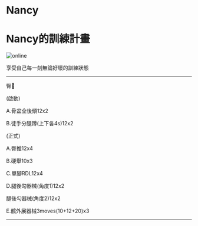 # Nancy


<html>
  <head>
    <meta charset="UTF-8">
   
  </head>
  <body>
    <h1>Nancy的訓練計畫</h1>
    <img src="https://custom-images.strikinglycdn.com/res/hrscywv4p/image/upload/c_limit,fl_lossy,h_600,w_800,f_auto,q_auto/6854615/492705_919805.jpeg" alt="online">
    <p>享受自己每一刻無論好壞的訓練狀態</p>
    <hr>
    <p>臀🍑</p>
    <p>(啟動)</p>
    <p>A.骨盆全後傾12x2</p>
    <p>B.徒手分腿蹲(上下各4s)12x2</p>
    <p>(正式)</p>
    <p>A.臀推12x4</p>
    <p>B.硬舉10x3</p>
    <p>C.單腳RDL12x4</p>
    <p>D.腿後勾器械(角度1)12x2</p>
    <p>  腿後勾器械(角度2)12x2</p>
    <p>E.髖外展器械3moves(10+12+20)x3</p>
    <hr>
</body>
</html>
